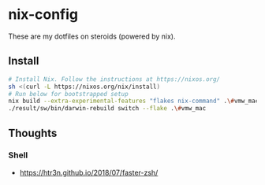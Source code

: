 # nix-config
These are my dotfiles on steroids (powered by nix).

## Install

```sh
# Install Nix. Follow the instructions at https://nixos.org/
sh <(curl -L https://nixos.org/nix/install)
# Run below for bootstrapped setup
nix build --extra-experimental-features "flakes nix-command" .\#vmw_mac
./result/sw/bin/darwin-rebuild switch --flake .\#vmw_mac
```
## Thoughts
### Shell
* https://htr3n.github.io/2018/07/faster-zsh/
